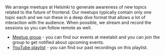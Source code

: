We arrange meetups at Helsinki to generate awareness of new topics related to the future of frontend. Our meetups typically contain only one topic each and we run these in a deep dive format that allows a lot of interaction with the audience. When possible, we stream and record the sessions so you can follow remote as well.

* [Meetup group](https://www.meetabit.com/communities/future-frontend) - you can find our events at meetabit and you can join the group to get notified about upcoming events.
* [YouTube playlist](https://www.youtube.com/playlist?list=PLKGgD1M40S4hE3vSlTQxC558LlVFnI25D) - you can find our past recordings on this playlist.
